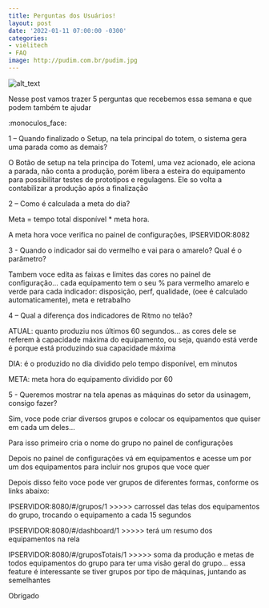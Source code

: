 ```yaml
---
title: Perguntas dos Usuários!
layout: post
date: '2022-01-11 07:00:00 -0300'
categories:
- vielitech
- FAQ
image: http://pudim.com.br/pudim.jpg
---
```


![alt_text](https://avatars.githubusercontent.com/u/72389266?s=96&v=4)

Nesse post vamos trazer 5 perguntas que recebemos essa semana e que podem também te ajudar

:monoculos_face:

1 – Quando finalizado o Setup, na tela principal do totem,  o sistema gera uma parada como as demais?

O Botão de setup na tela principa do Toteml, uma vez acionado, ele aciona a parada, não conta a produção, porém libera a esteira do equipamento para possibilitar testes de prototipos e regulagens. Ele so volta a contabilizar a produção após a finalização

2 – Como é calculada a meta do dia?

Meta = tempo total disponível * meta hora. 

A meta hora voce verifica no painel de configurações,  IPSERVIDOR:8082

3  - Quando o indicador sai do vermelho e vai para o amarelo? Qual é o parâmetro?

Tambem voce edita as faixas e limites das cores no painel de configuração… cada equipamento tem o seu % para vermelho amarelo e verde para cada indicador: disposição, perf, qualidade,  (oee é calculado automaticamente), meta e retrabalho

4 – Qual a diferença dos indicadores de Ritmo no telão?

ATUAL: quanto produziu nos últimos 60 segundos… as cores dele se referem à capacidade máxima do  equipamento, ou seja, quando está verde é porque está produzindo sua capacidade máxima

DIA: é o produzido no dia dividido pelo tempo disponível, em minutos

META: meta hora do equipamento dividido por 60

5 - Queremos mostrar na tela apenas as máquinas do setor da usinagem, consigo fazer?

Sim, voce pode criar diversos grupos e colocar os equipamentos que quiser em cada um deles…

Para isso primeiro cria o nome do grupo no painel de configurações

Depois no painel de configurações vá em equipamentos e acesse um por um dos equipamentos para incluir nos grupos que voce quer

Depois disso feito voce pode ver grupos de diferentes formas, conforme os links abaixo:

IPSERVIDOR:8080/#/grupos/1   >>>>> carrossel das telas dos equipamentos do grupo, trocando o equipamento a cada 15 segundos

IPSERVIDOR:8080/#/dashboard/1   >>>>> terá um resumo dos equipamentos na rela

IPSERVIDOR:8080/#/gruposTotais/1   >>>>> soma da produção e metas de todos equipamentos do grupo para ter uma visão geral do grupo… essa feature é interessante se tiver grupos por tipo de máquinas, juntando as semelhantes

 

Obrigado
